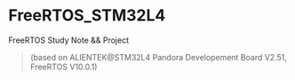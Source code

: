 # FreeRTOS_STM32L4
FreeRTOS Study Note &amp;&amp; Project 
> (based on ALIENTEK@STM32L4 Pandora Developement Board  V2.51, FreeRTOS V10.0.1)
